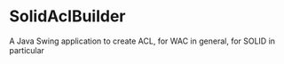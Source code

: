# SolidAclBuilder
A Java Swing application to create ACL, for WAC in general, for SOLID in particular
